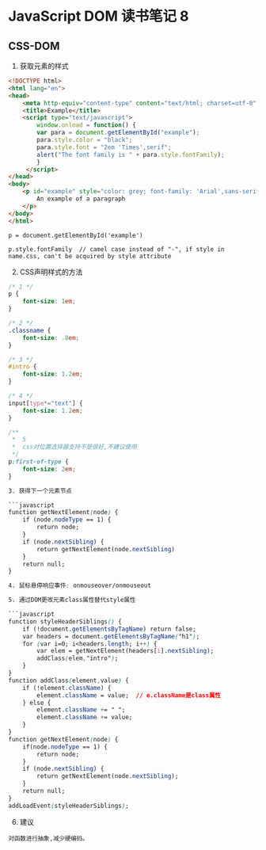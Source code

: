 JavaScript DOM 读书笔记 8
========================

## CSS-DOM

1. 获取元素的样式

```html
<!DOCTYPE html>
<html lang="en">
<head>
    <meta http-equiv="content-type" content="text/html; charset=utf-8" />
    <title>Example</title>
    <script type="text/javascript">
        window.onload = function() {
        var para = document.getElementById("example");
        para.style.color = "black";
        para.style.font = "2em 'Times',serif";
        alert("The font family is " + para.style.fontFamily);
        }
     </script>
</head>
<body>
    <p id="example" style="color: grey; font-family: 'Arial',sans-serif;">
        An example of a paragraph
    </p>
</body>
</html>
```

```
p = document.getElementById('example')

p.style.fontFamily  // camel case instead of "-", if style in name.css, can't be acquired by style attribute
```

2. CSS声明样式的方法

```css
/* 1 */
p {
    font-size: 1em;
}

/* 2 */
.classname {
    font-size: .8em;
}

/* 3 */
#intro {
    font-size: 1.2em;
}

/* 4 */
input[type*="text"] {
    font-size: 1.2em;
}

/**
 *  5
 *  css对位置选择器支持不是很好,不建议使用
 */
p:first-of-type {
    font-size: 2em;
}

3. 获得下一个元素节点

```javascript
function getNextElement(node) {
    if (node.nodeType == 1) {
        return node;
    }
    if (node.nextSibling) {
        return getNextElement(node.nextSibling)
    }
    return null;
}

4. 鼠标悬停响应事件: onmouseover/onmouseout

5. 通过DOM更改元素class属性替代style属性

```javascript
function styleHeaderSiblings() {
    if (!document.getElementsByTagName) return false;
    var headers = document.getElementsByTagName("h1");
    for (var i=0; i<headers.length; i++) {
        var elem = getNextElement(headers[i].nextSibling);
        addClass(elem,"intro");
    }
}
function addClass(element,value) {
    if (!element.className) {
        element.className = value;  // e.className是class属性
    } else {
        element.className += " ";
        element.className += value;
    }
}
function getNextElement(node) {
    if(node.nodeType == 1) {
        return node;
    }
    if (node.nextSibling) {
        return getNextElement(node.nextSibling);
    }
    return null;
}
addLoadEvent(styleHeaderSiblings);
```

6. 建议

```
对函数进行抽象,减少硬编码。
```